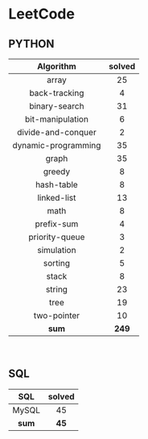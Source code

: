 # LeetCode
## PYTHON
|    Algorithm    | solved |
| :-------------: | :----: |
|array|25|
|back-tracking|4|
|binary-search|31|
|bit-manipulation|6|
|divide-and-conquer|2|
|dynamic-programming|35|
|graph|35|
|greedy|8|
|hash-table|8|
|linked-list|13|
|math|8|
|prefix-sum|4|
|priority-queue|3|
|simulation|2|
|sorting|5|
|stack|8|
|string|23|
|tree|19|
|two-pointer|10|
| **sum** | **249**|

<br>

 ## SQL
|    SQL    | solved |
| :-------------: | :----: |
|    MySQL    |45|
| **sum** | **45**|


